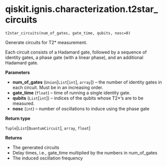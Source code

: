 <span id="qiskit-ignis-characterization-t2star-circuits" />

# qiskit.ignis.characterization.t2star\_circuits

<span id="undefined" />

`t2star_circuits(num_of_gates, gate_time, qubits, nosc=0)`

Generate circuits for T2\* measurement.

Each circuit consists of a Hadamard gate, followed by a sequence of identity gates, a phase gate (with a linear phase), and an additional Hadamard gate.

**Parameters**

*   **num\_of\_gates** (`Union`\[`List`\[`int`], `array`]) – the number of identity gates in each circuit. Must be in an increasing order.
*   **gate\_time** (`float`) – time of running a single identity gate.
*   **qubits** (`List`\[`int`]) – indices of the qubits whose T2\*‘s are to be measured.
*   **nosc** (`int`) – number of oscillations to induce using the phase gate

**Return type**

`Tuple`\[`List`\[`QuantumCircuit`], `array`, `float`]

**Returns**

*   The generated circuits
*   Delay times, i.e., gate\_time multiplied by the numbers in num\_of\_gates
*   The induced oscillation frequency
